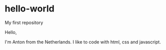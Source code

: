 # hello-world
My first repository

Hello,

I'm Anton from the Netherlands. I like to code with html, css and javascript. 
